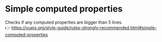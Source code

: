 # Simple computed properties

Checks if any computed properties are bigger than 5 lines. &nbsp;&nbsp;<br />
👉 https://vuejs.org/style-guide/rules-strongly-recommended.html#simple-computed-properties
